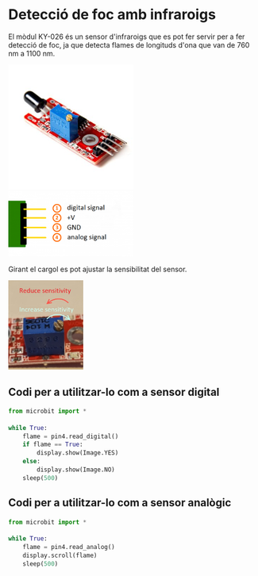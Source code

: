 
# Detecció de foc amb infraroigs

El mòdul KY-026 és un sensor d'infraroigs que es pot fer servir per a fer detecció de foc, ja que detecta flames de longituds d'ona que van de 760 nm a 1100 nm. 

<img src="img/ir_flame.jpeg" style="center" width="50%">



<img src="img/ir_flame_pins.png" style="center" width="50%">


Girant el cargol es pot ajustar la sensibilitat del sensor.

<img src="img/sens-poti.jpg" style="center" width="30%">


## Codi per a utilitzar-lo com a sensor digital


```python
from microbit import *

while True:
    flame = pin4.read_digital()
    if flame == True:
        display.show(Image.YES)
    else:
        display.show(Image.NO)
    sleep(500)

```

## Codi per a utilitzar-lo com a sensor analògic


```python
from microbit import *

while True:
    flame = pin4.read_analog()
    display.scroll(flame)
    sleep(500)
```
